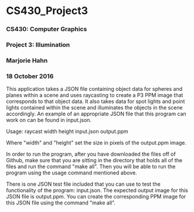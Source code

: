 # CS430_Project3
### CS430: Computer Graphics
### Project 3: Illumination
### Marjorie Hahn
### 18 October 2016

This application takes a JSON file containing object data for spheres and
planes within a scene and uses raycasting to create a P3 PPM image that
corresponds to that object data. It also takes data for spot lights and point
lights contained within the scene and illuminates the objects in the scene
accordingly. An example of an appropriate JSON file that this program can work
on can be found in input.json.

Usage: raycast width height input.json output.ppm

Where "width" and "height" set the size in pixels of the output.ppm image.

In order to run the program, after you have downloaded the files off of Github,
make sure that you are sitting in the directory that holds all of the files and
run the command "make all". Then you will be able to run the program using the
usage command mentioned above.

There is one JSON test file included that you can use to test the functionality
of the program: input.json. The expected output image for this JSON file is
output.ppm. You can create the corresponding PPM image for this JSON file using
the command "make all".
